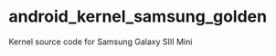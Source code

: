 android_kernel_samsung_golden
=============================

Kernel source code for Samsung Galaxy SIII Mini